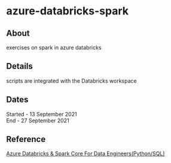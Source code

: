 # azure-databricks-spark

## About
exercises on spark in azure databricks 

## Details
scripts are integrated with the Databricks workspace

## Dates
Started - 13 September 2021  
End - 27 September 2021

## Reference
[Azure Databricks & Spark Core For Data Engineers(Python/SQL)](https://www.udemy.com/course/azure-databricks-spark-core-for-data-engineers)
